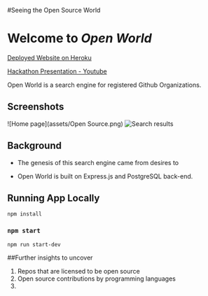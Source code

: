 #Seeing the Open Source World


# Welcome to _Open World_

[Deployed Website on Heroku](https://open-world-repos.herokuapp.com)

[Hackathon Presentation - Youtube](https://youtu.be/RZdFeJjzzZQ)

Open World is a search engine for registered Github Organizations.

## Screenshots

![Home page](assets/Open Source.png)
![Search results](assets/demo03.png)

## Background

* The genesis of this search engine came from desires to

* Open World is built on Express.js and PostgreSQL back-end.

## Running App Locally



```
npm install
```

### `npm start`

```
npm run start-dev
```

##Further insights to uncover
1. Repos that are licensed to be open source
2. Open source contributions by programming languages
3.
